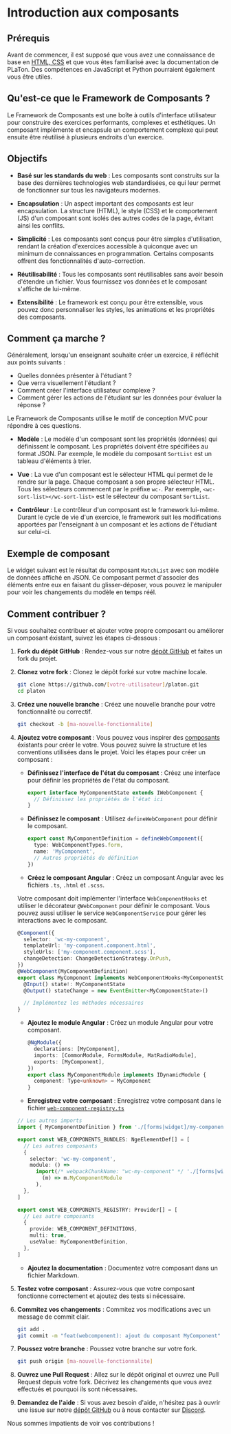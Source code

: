 # Introduction aux composants

## Prérequis

Avant de commencer, il est supposé que vous avez une connaissance de base en [HTML, CSS](https://www.w3schools.com/) et que vous êtes familiarisé avec la documentation de PLaTon. Des compétences en JavaScript et Python pourraient également vous être utiles.

## Qu'est-ce que le Framework de Composants ?

Le Framework de Composants est une boîte à outils d'interface utilisateur pour construire des exercices performants, complexes et esthétiques. Un composant implémente et encapsule un comportement complexe qui peut ensuite être réutilisé à plusieurs endroits d'un exercice.

## Objectifs

- **Basé sur les standards du web** : Les composants sont construits sur la base des dernières technologies web standardisées, ce qui leur permet de fonctionner sur tous les navigateurs modernes.

- **Encapsulation** : Un aspect important des composants est leur encapsulation. La structure (HTML), le style (CSS) et le comportement (JS) d'un composant sont isolés des autres codes de la page, évitant ainsi les conflits.

- **Simplicité** : Les composants sont conçus pour être simples d'utilisation, rendant la création d'exercices accessible à quiconque avec un minimum de connaissances en programmation. Certains composants offrent des fonctionnalités d'auto-correction.

- **Réutilisabilité** : Tous les composants sont réutilisables sans avoir besoin d'étendre un fichier. Vous fournissez vos données et le composant s'affiche de lui-même.

- **Extensibilité** : Le framework est conçu pour être extensible, vous pouvez donc personnaliser les styles, les animations et les propriétés des composants.

## Comment ça marche ?

Généralement, lorsqu'un enseignant souhaite créer un exercice, il réfléchit aux points suivants :

- Quelles données présenter à l'étudiant ?
- Que verra visuellement l'étudiant ?
- Comment créer l'interface utilisateur complexe ?
- Comment gérer les actions de l'étudiant sur les données pour évaluer la réponse ?

Le Framework de Composants utilise le motif de conception MVC pour répondre à ces questions.

- **Modèle** : Le modèle d'un composant sont les propriétés (données) qui définissent le composant. Les propriétés doivent être spécifiées au format JSON. Par exemple, le modèle du composant `SortList` est un tableau d'éléments à trier.

- **Vue** : La vue d'un composant est le sélecteur HTML qui permet de le rendre sur la page. Chaque composant a son propre sélecteur HTML. Tous les sélecteurs commencent par le préfixe `wc-`. Par exemple, `<wc-sort-list></wc-sort-list>` est le sélecteur du composant `SortList`.

- **Contrôleur** : Le contrôleur d'un composant est le framework lui-même. Durant le cycle de vie d'un exercice, le framework suit les modifications apportées par l'enseignant à un composant et les actions de l'étudiant sur celui-ci.

## Exemple de composant

Le widget suivant est le résultat du composant `MatchList` avec son modèle de données affiché en JSON.
Ce composant permet d'associer des éléments entre eux en faisant du glisser-déposer, vous pouvez le manipuler pour voir les changements du modèle en temps réél.

<wc-match-list data-script-id="mycid" cid="mycid"></wc-match-list>

<script type="application/json" id="mycid">
{
  "nodes": [
    {
      "id": "Node1",
      "type": "source",
      "content": "trois champs nom(char*), prénom(char*) et age(int)"
    },
    {
      "id": "Node2",
      "type": "source",
      "content": "Une matrice rectangulaire m par n (deux entiers)"
    },
    {
      "id": "Node3",
      "type": "source",
      "content": "Un noeud d'arbre de personnes (char* nom et char* prénom)"
    },
    {
      "id": "Node4",
      "type": "source",
      "content": "Une chaine (char[64]) de moins de 63 caractère"
    },
    {
      "id": "Node5",
      "type": "source",
      "content": "Une cellule de liste chaînée de floatant"
    },

    {
      "id": "Node6",
      "type": "target",
      "content": "trois mallocs"
    },
    {
      "id": "Node7",
      "type": "target",
      "content": "un malloc puis malloc dans un for"
    },
    {
      "id": "Node8",
      "type": "target",
      "content": "deux mallocs"
    },
    {
      "id": "Node9",
      "type": "target",
      "content": "aucun malloc"
    },
    {
      "id": "Node10",
      "type": "target",
      "content": "un malloc"
    }
  ],
  "debug": true
}
</script>

## Comment contribuer ?

Si vous souhaitez contribuer et ajouter votre propre composant ou améliorer un composant éxistant, suivez les étapes ci-dessous :

1. **Fork du dépôt GitHub** : Rendez-vous sur notre [dépôt GitHub](https://github.com/PlatonOrg/platon) et faites un fork du projet.

2. **Clonez votre fork** : Clonez le dépôt forké sur votre machine locale.

   ```bash
   git clone https://github.com/[votre-utilisateur]/platon.git
   cd platon
   ```

3. **Créez une nouvelle branche** : Créez une nouvelle branche pour votre fonctionnalité ou correctif.

   ```bash
   git checkout -b [ma-nouvelle-fonctionnalite]
   ```

4. **Ajoutez votre composant** : Vous pouvez vous inspirer des [composants](https://github.com/PlatonOrg/platon/tree/main/libs/feature/webcomponent/src/lib) éxistants pour créer le votre. Vous pouvez suivre la structure et les conventions utilisées dans le projet. Voici les étapes pour créer un composant :

   - **Définissez l'interface de l'état du composant** : Créez une interface pour définir les propriétés de l'état du composant.

     ```typescript
     export interface MyComponentState extends IWebComponent {
       // Définissez les propriétés de l'état ici
     }
     ```

   - **Définissez le composant** : Utilisez `defineWebComponent` pour définir le composant.

     ```typescript
     export const MyComponentDefinition = defineWebComponent({
       type: WebComponentTypes.form,
       name: 'MyComponent',
       // Autres propriétés de définition
     })
     ```

   - **Créez le composant Angular** : Créez un composant Angular avec les fichiers `.ts`, `.html` et `.scss`.

   Votre composant doit implémenter l'interface `WebComponentHooks` et utiliser le décorateur `@WebComponent` pour définir le composant.
   Vous pouvez aussi utiliser le service `WebComponentService` pour gérer les interactions avec le composant.

   ```typescript
   @Component({
     selector: 'wc-my-component',
     templateUrl: 'my-component.component.html',
     styleUrls: ['my-component.component.scss'],
     changeDetection: ChangeDetectionStrategy.OnPush,
   })
   @WebComponent(MyComponentDefinition)
   export class MyComponent implements WebComponentHooks<MyComponentState> {
     @Input() state!: MyComponentState
     @Output() stateChange = new EventEmitter<MyComponentState>()

     // Implémentez les méthodes nécessaires
   }
   ```

   - **Ajoutez le module Angular** : Créez un module Angular pour votre composant.

     ```typescript
     @NgModule({
       declarations: [MyComponent],
       imports: [CommonModule, FormsModule, MatRadioModule],
       exports: [MyComponent],
     })
     export class MyComponentModule implements IDynamicModule {
       component: Type<unknown> = MyComponent
     }
     ```

   - **Enregistrez votre composant** : Enregistrez votre composant dans le fichier [`web-component-registry.ts`](https://github.com/PlatonOrg/platon/blob/main/libs/feature/webcomponent/src/lib/web-component-registry.ts)

   ```typescript
   // Les autres imports
   import { MyComponentDefinition } from './[forms|widget]/my-component/my-component'

   export const WEB_COMPONENTS_BUNDLES: NgeElementDef[] = [
     // Les autres composants
     {
       selector: 'wc-my-component',
       module: () =>
         import(/* webpackChunkName: "wc-my-component" */ './[forms|widget]/my-component/my-component.module').then(
           (m) => m.MyComponentModule
         ),
     },
   ]

   export const WEB_COMPONENTS_REGISTRY: Provider[] = [
     // Les autre composants
     {
       provide: WEB_COMPONENT_DEFINITIONS,
       multi: true,
       useValue: MyComponentDefinition,
     },
   ]
   ```

   - **Ajoutez la documentation** : Documentez votre composant dans un fichier Markdown.

5. **Testez votre composant** : Assurez-vous que votre composant fonctionne correctement et ajoutez des tests si nécessaire.

6. **Commitez vos changements** : Commitez vos modifications avec un message de commit clair.

   ```bash
   git add .
   git commit -m "feat(webcomponent): ajout du composant MyComponent"
   ```

7. **Poussez votre branche** : Poussez votre branche sur votre fork.

   ```bash
   git push origin [ma-nouvelle-fonctionnalite]
   ```

8. **Ouvrez une Pull Request** : Allez sur le dépôt original et ouvrez une Pull Request depuis votre fork. Décrivez les changements que vous avez effectués et pourquoi ils sont nécessaires.

9. **Demandez de l'aide** : Si vous avez besoin d'aide, n'hésitez pas à ouvrir une issue sur notre [dépôt GitHub](https://github.com/PlatonOrg/platon/issues) ou à nous contacter sur [Discord](https://discord.gg/GzgzRAAeP6).

Nous sommes impatients de voir vos contributions !
